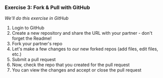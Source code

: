 ### Exercise 3: Fork & Pull with GitHub

*We'll do this exercise in GitHub*

1. Login to GitHub
2. Create a new repository and share the URL with your partner - don't forget the Readme!
3. Fork your partner's repo
4. Let's make a few changes to our new forked repos (add files, edit files, etc.)
5. Submit a pull request
6. Now, check the repo that you created for the pull request
7. You can view the changes and accept or close the pull request
